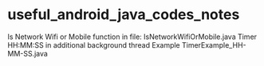 # useful_android_java_codes_notes
Is Network Wifi or Mobile function in file: IsNetworkWifiOrMobile.java
Timer HH:MM:SS in additional background thread Example TimerExample_HH-MM-SS.java
